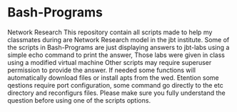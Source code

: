 # Bash-Programs
Network Research
This repository contain all scripts made to help my classmates during are Network Research model in the jbt institute.
Some of the scripts in Bash-Programs are just displaying answers to jbt-labs using a simple echo command to print the answer,
Those labs were given in class using a modified virtual machine 
Other scripts may require superuser permission to provide the answer.
If needed some functions will automatically download files or install apts from the wed.
Etention some qestions require port configuration, some command go directly to the etc directory and reconfigurs files. 
Please make sure you fully understand the question before using one of the scripts options.
